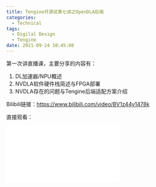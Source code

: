 ```yaml
---
title: Tengine开源说第七讲之OpenDLA后端
categories:
  - Technical
tags:
  - Digilal Design
  - Tengine
date: 2021-09-24 10:45:08
---
```


第一次讲直播课，主要分享的内容有：

1. DL加速器/NPU概述
2. NVDLA软件硬件栈简述与FPGA部署
3. NVDLA存在的问题与Tengine后端适配方案介绍

Bilibili链接：https://www.bilibili.com/video/BV1z44y1478k

<!-- more -->

直接观看：

<iframe src="//player.bilibili.com/player.html?aid=975738360&bvid=BV1z44y1478k&cid=413387534&page=1" scrolling="no" border="0" frameborder="no" framespacing="0" allowfullscreen="true"> </iframe>

